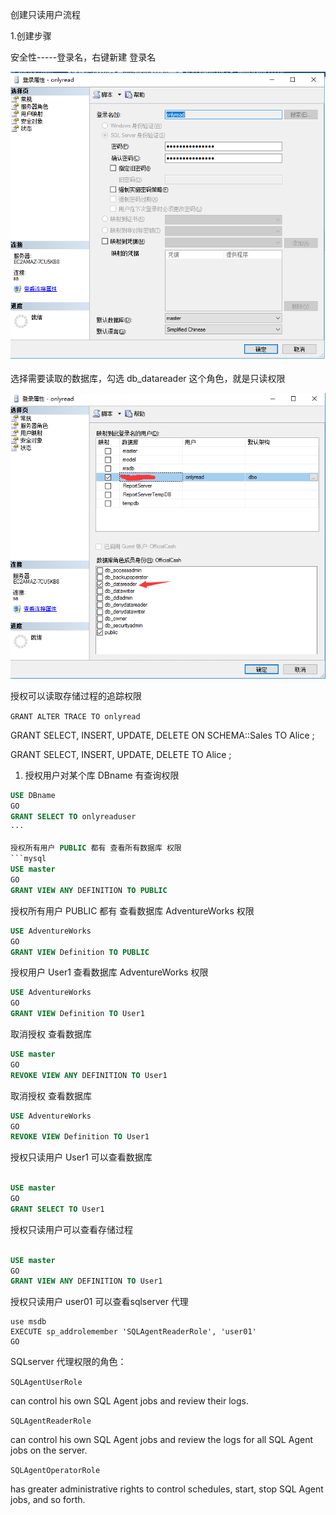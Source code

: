 创建只读用户流程

1.创建步骤

安全性-----登录名，右键新建 登录名

![image](../static/01.png)

选择需要读取的数据库，勾选 db_datareader 这个角色，就是只读权限

![image](../static/02.png)

授权可以读取存储过程的追踪权限 

`GRANT ALTER TRACE TO onlyread`




GRANT SELECT, INSERT, UPDATE, DELETE ON SCHEMA::Sales TO Alice ;

GRANT SELECT, INSERT, UPDATE, DELETE TO Alice ;


1. 授权用户对某个库 DBname 有查询权限
```sql
USE DBname
GO 
GRANT SELECT TO onlyreaduser
···

授权所有用户 PUBLIC 都有 查看所有数据库 权限
```mysql
USE master 
GO 
GRANT VIEW ANY DEFINITION TO PUBLIC
```
授权所有用户 PUBLIC 都有 查看数据库 AdventureWorks  权限

```sql
USE AdventureWorks 
GO 
GRANT VIEW Definition TO PUBLIC
```
授权用户 User1  查看数据库 AdventureWorks  权限

```sql
USE AdventureWorks 
GO 
GRANT VIEW Definition TO User1
```
取消授权 查看数据库
```sql
USE master  
GO  
REVOKE VIEW ANY DEFINITION TO User1 
```
取消授权 查看数据库

```sql
USE AdventureWorks  
GO  
REVOKE VIEW Definition TO User1 
```

授权只读用户 User1 可以查看数据库
```sql

USE master 
GO 
GRANT SELECT TO User1

```


授权只读用户可以查看存储过程
```sql

USE master 
GO 
GRANT VIEW ANY DEFINITION TO User1

```

授权只读用户 user01 可以查看sqlserver 代理
```
use msdb
EXECUTE sp_addrolemember 'SQLAgentReaderRole', 'user01'
GO
```

SQLserver 代理权限的角色：

`SQLAgentUserRole`

can control his own SQL Agent jobs and review their logs.

`SQLAgentReaderRole`

can control his own SQL Agent jobs and review the logs for all SQL Agent jobs on the server.

`SQLAgentOperatorRole`

has greater administrative rights to control schedules, start, stop SQL Agent jobs, and so forth.
